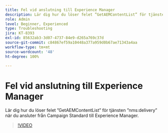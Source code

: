 ```yaml
---
title: Fel vid anslutning till Experience Manager
description: Lär dig hur du löser felet ”GetAEMContentList” för tjänsten ”nms:delivery” när du ansluter från Campaign Standard till Experience Manager.
role: Admin
level: Beginner, Experienced
type: Troubleshooting
jira: KT-8393
exl-id: 85632ab3-3d07-4737-84e9-d265a769c37d
source-git-commit: c84867ef59a10448a377a959d0b67ae71343a4aa
workflow-type: tm+mt
source-wordcount: '48'
ht-degree: 100%

---
```


# Fel vid anslutning till Experience Manager

Lär dig hur du löser felet ”GetAEMContentList” för tjänsten ”nms:delivery” när du ansluter från Campaign Standard till Experience Manager.

>[!VIDEO](https://video.tv.adobe.com/v/335897?quality=12&learn=on)
